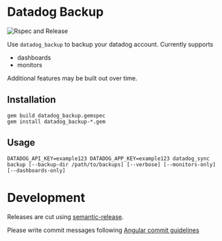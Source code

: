 # Datadog Backup

![Rspec and Release](https://github.com/scribd/datadog_backup/workflows/Rspec%20and%20Release/badge.svg)

Use `datadog_backup` to backup your datadog account.
Currently supports

  - dashboards
  - monitors

Additional features may be built out over time.

## Installation

```
gem build datadog_backup.gemspec
gem install datadog_backup-*.gem
```

## Usage

```
DATADOG_API_KEY=example123 DATADOG_APP_KEY=example123 datadog_sync backup [--backup-dir /path/to/backups] [--verbose] [--monitors-only] [--dashboards-only]
```

# Development

Releases are cut using [semantic-release](https://github.com/semantic-release/semantic-release).

Please write commit messages following [Angular commit guidelines](https://github.com/angular/angular.js/blob/master/DEVELOPERS.md#-git-commit-guidelines)
